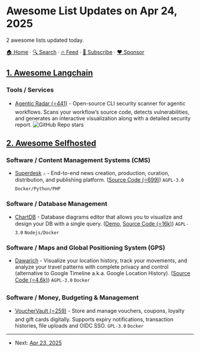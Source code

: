 # Awesome List Updates on Apr 24, 2025

2 awesome lists updated today.

[🏠 Home](/README.md) · [🔍 Search](https://www.trackawesomelist.com/search/) · [🔥 Feed](https://www.trackawesomelist.com/rss.xml) · [📮 Subscribe](https://trackawesomelist.us17.list-manage.com/subscribe?u=d2f0117aa829c83a63ec63c2f&id=36a103854c) · [❤️  Sponsor](https://github.com/sponsors/theowenyoung)



## [1. Awesome Langchain](/content/kyrolabs/awesome-langchain/README.md)

### Tools / Services

*   [Agentic Radar (⭐441)](https://github.com/splx-ai/agentic-radar) - Open-source CLI security scanner for agentic workflows. Scans your workflow’s source code, detects vulnerabilities, and generates an interactive visualization along with a detailed security report. ![GitHub Repo stars](https://img.shields.io/github/stars/splx-ai/agentic-radar?style=social)

## [2. Awesome Selfhosted](/content/awesome-selfhosted/awesome-selfhosted/README.md)

### Software / Content Management Systems (CMS)

*   [Superdesk](https://superdesk.org/) `⚠` - End-to-end news creation, production, curation, distribution, and publishing platform. ([Source Code (⭐699)](https://github.com/superdesk/superdesk)) `AGPL-3.0` `Docker/Python/PHP`

### Software / Database Management

*   [ChartDB](https://chartdb.io/) - Database diagrams editor that allows you to visualize and design your DB with a single query. ([Demo](https://app.chartdb.io), [Source Code (⭐16k)](https://github.com/chartdb/chartdb)) `AGPL-3.0` `Nodejs/Docker`

### Software / Maps and Global Positioning System (GPS)

*   [Dawarich](https://dawarich.app/) - Visualize your location history, track your movements, and analyze your travel patterns with complete privacy and control (alternative to Google Timeline a.k.a. Google Location History). ([Source Code (⭐4.6k)](https://github.com/Freika/dawarich)) `AGPL-3.0` `Docker`

### Software / Money, Budgeting & Management

*   [VoucherVault (⭐259)](https://github.com/l4rm4nd/VoucherVault) - Store and manage vouchers, coupons, loyalty and gift cards digitally. Supports expiry notifications, transaction histories, file uploads and OIDC SSO. `GPL-3.0` `Docker`

---

- Next: [Apr 23, 2025](/content/2025/04/23/README.md)